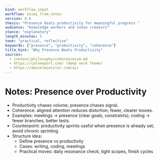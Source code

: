 ```yaml
---
kind: workflow_input
workflow: essay_from_notes
version: 0.6
thesis: "Presence beats productivity for meaningful progress."
audience: "knowledge workers and indie creators"
stance: "explanatory"
length_minutes: 5
tone: "practical, reflective"
keywords: ["presence", "productivity", "coherence"]
title_hint: "Why Presence Beats Productivity"
sources:
  - context/philosophy/coherenceism.md
  - https://calnewport.com/ (deep work theme)
  - https://danielmiessler.com/ai/
---
```


# Notes: Presence over Productivity

- Productivity chases volume; presence chases signal.
- Coherence: aligned attention reduces distortion; fewer, clearer moves.
- Examples: meetings → presence (clear goals, constraints); coding → fewer branches, better tests.
- Counterpoint: productivity sprints useful when presence is already set; avoid chronic sprinting.
- Structure idea:
  - Define presence vs productivity
  - Cases: writing, coding, meetings
  - Practical moves: daily resonance check, tight scopes, finish cycles
